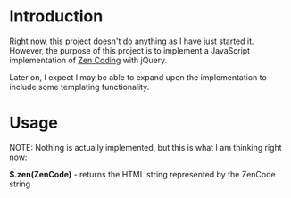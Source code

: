 Introduction
============

Right now, this project doesn't do anything as I have just started it.  However, the purpose of this project is to implement a JavaScript implementation of [Zen Coding](http://code.google.com/p/zen-coding/) with jQuery.

Later on, I expect I may be able to expand upon the implementation to include some templating functionality.

Usage
=====

NOTE: Nothing is actually implemented, but this is what I am thinking right now:

**$.zen(ZenCode)** - returns the HTML string represented by the ZenCode string
